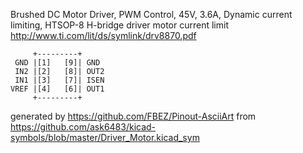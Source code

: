 Brushed DC Motor Driver, PWM Control, 45V, 3.6A, Dynamic current limiting, HTSOP-8
H-bridge driver motor current limit
http://www.ti.com/lit/ds/symlink/drv8870.pdf


	     +---------+
	 GND |[1]   [9]| GND
	 IN2 |[2]   [8]| OUT2
	 IN1 |[3]   [7]| ISEN
	VREF |[4]   [6]| OUT1
	     +---------+


generated by https://github.com/FBEZ/Pinout-AsciiArt from https://github.com/ask6483/kicad-symbols/blob/master/Driver_Motor.kicad_sym